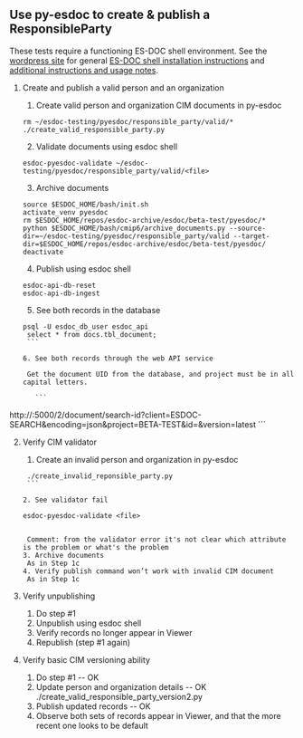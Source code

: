 ## Use py-esdoc to create & publish a ResponsibleParty
These tests require a functioning ES-DOC shell environment. See the [wordpress site](http://wordpress.es-doc.org) for general [ES-DOC shell installation instructions](http://wordpress.es-doc.org/how-to-install-shell/) and [additional instructions and usage notes](http://wordpress.es-doc.org/stack-installation-faq/).

1. Create and publish a valid person and an organization
    1. Create valid person and organization CIM documents in py-esdoc
    
      ```
      rm ~/esdoc-testing/pyesdoc/responsible_party/valid/*
      ./create_valid_responsible_party.py
      ```
    
    2. Validate documents using esdoc shell
    
      ```
      esdoc-pyesdoc-validate ~/esdoc-testing/pyesdoc/responsible_party/valid/<file>
      ```
    
    3. Archive documents
    
      ```
    source $ESDOC_HOME/bash/init.sh
    activate_venv pyesdoc
    rm $ESDOC_HOME/repos/esdoc-archive/esdoc/beta-test/pyesdoc/*
    python $ESDOC_HOME/bash/cmip6/archive_documents.py --source-dir=~/esdoc-testing/pyesdoc/responsible_party/valid --target-dir=$ESDOC_HOME/repos/esdoc-archive/esdoc/beta-test/pyesdoc/
    deactivate
      ```
      
    4. Publish using esdoc shell
    
      ```
    esdoc-api-db-reset
    esdoc-api-db-ingest
      ```
      
    5. See both records in the database
    
      ```
    psql -U esdoc_db_user esdoc_api
       select * from docs.tbl_document;
       ```
       
    6. See both records through the web API service
    
       Get the document UID from the database, and project must be in all capital letters.
       
         ```
http://<server>:5000/2/document/search-id?client=ESDOC-SEARCH&encoding=json&project=BETA-TEST&id=<ID>&version=latest
         ```
         
2. Verify CIM validator
    1. Create an invalid person and organization in py-esdoc
    
      ```
       ./create_invalid_reponsible_party.py
       ```
       
    2. See validator fail
    
      ```
       esdoc-pyesdoc-validate <file>
      ```
      
       Comment: from the validator error it's not clear which attribute is the problem or what's the problem
    3. Archive documents
       As in Step 1c
    4. Verify publish command won’t work with invalid CIM document
       As in Step 1c
3. Verify unpublishing
    1. Do step #1
    2. Unpublish using esdoc shell
    3. Verify records no longer appear in Viewer
    4. Republish (step #1 again)
4. Verify basic CIM versioning ability
    1. Do step #1 -- OK
    2. Update person and organization details -- OK
       ./create_valid_responsible_party_version2.py
    3. Publish updated records -- OK
    4. Observe both sets of records appear in Viewer, and that the more recent one looks to be default
